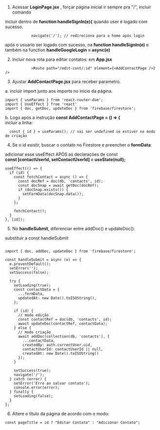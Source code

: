 1. Acessar **LoginPage.jsx** , forçar página inicial ir sempre pra "/",  incluir comando 

incluir dentro de     **function handleSignIn(e){** quando user é logado com sucesso.

```
            navigate('/'); // redireciona para a home após login
```

após o usuario ser logado com sucesso, na **function handleSignIn(e)**
e também na function **handleGoogleLogin = async(e)**


2. Incluir nova rota para editar contatos:  em **App.jsx**  

```
            <Route path="/edit-cont/:id" element={<AddContactPage />} />

```


3. Ajustar **AddContactPage.jsx** para receber parametro.

a. incluir import junto aos imports no inicio da página.
```
import { useParams } from 'react-router-dom';
import { UseEffect } from 'react'
import { doc, getDoc, updateDoc } from 'firebase/firestore';
```

b. Logo após a instrução        **const AddContactPage = () => {**   
incluir a linha:

```
  const { id } = useParams(); // vai ser undefined se estiver no modo de criação
```

4. Se o id existir, buscar o contato no Firestore e preencher o **formData**:

adicionar esse useEffect  APÓS as declarações de const  
 **const [contactUserId, setContactUserId] = useState(null);**

```
useEffect(() => {
  if (id) {
    const fetchContact = async () => {
      const docRef = doc(db, 'contacts', id);
      const docSnap = await getDoc(docRef);
      if (docSnap.exists()) {
        setFormData(docSnap.data());
      }
    };

    fetchContact();
  }
}, [id]);
```

5. No **handleSubmit**, diferenciar entre addDoc() e updateDoc():  

substituir a const handleSubmit
```

import { doc, addDoc, updateDoc } from 'firebase/firestore';

const handleSubmit = async (e) => {
  e.preventDefault();
  setError('');
  setSuccess(false);

  try {
    setLoading(true);
    const contactData = {
      ...formData,
      updatedAt: new Date().toISOString(),
    };

    if (id) {
      // modo edição
      const contactRef = doc(db, 'contacts', id);
      await updateDoc(contactRef, contactData);
    } else {
      // modo criação
      await addDoc(collection(db, 'contacts'), {
        ...contactData,
        createdBy: auth.currentUser.uid,
        contactUserId: contactUserId || null, 
        createdAt: new Date().toISOString()
      });
    }

    setSuccess(true);
    navigate('/');
  } catch (error) {
    setError('Erro ao salvar contato');
    console.error(error);
  } finally {
    setLoading(false);
  }
};

```

6. Altere o título da página de acordo com o modo:

```
const pageTitle = id ? "Editar Contato" : "Adicionar Contato";
```


